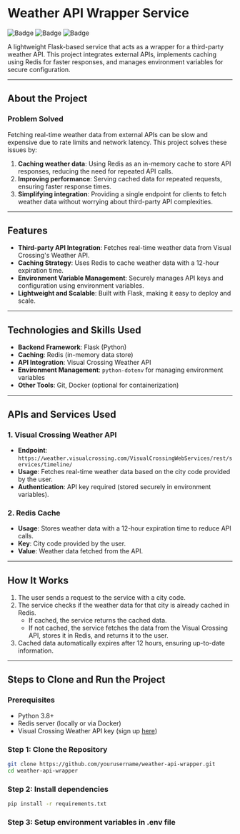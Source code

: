 # Weather API Wrapper Service

![Badge](https://img.shields.io/badge/python-3.8%2B-blue)
![Badge](https://img.shields.io/badge/flask-2.0%2B-green)
![Badge](https://img.shields.io/badge/redis-in--memory%20cache-orange)

A lightweight Flask-based service that acts as a wrapper for a third-party weather API. This project integrates external APIs, implements caching using Redis for faster responses, and manages environment variables for secure configuration.

---

## About the Project

### Problem Solved
Fetching real-time weather data from external APIs can be slow and expensive due to rate limits and network latency. This project solves these issues by:
1. **Caching weather data**: Using Redis as an in-memory cache to store API responses, reducing the need for repeated API calls.
2. **Improving performance**: Serving cached data for repeated requests, ensuring faster response times.
3. **Simplifying integration**: Providing a single endpoint for clients to fetch weather data without worrying about third-party API complexities.

---

## Features
- **Third-party API Integration**: Fetches real-time weather data from Visual Crossing's Weather API.
- **Caching Strategy**: Uses Redis to cache weather data with a 12-hour expiration time.
- **Environment Variable Management**: Securely manages API keys and configuration using environment variables.
- **Lightweight and Scalable**: Built with Flask, making it easy to deploy and scale.

---

## Technologies and Skills Used
- **Backend Framework**: Flask (Python)
- **Caching**: Redis (in-memory data store)
- **API Integration**: Visual Crossing Weather API
- **Environment Management**: `python-dotenv` for managing environment variables
- **Other Tools**: Git, Docker (optional for containerization)

---

## APIs and Services Used
### 1. **Visual Crossing Weather API**
   - **Endpoint**: `https://weather.visualcrossing.com/VisualCrossingWebServices/rest/services/timeline/`
   - **Usage**: Fetches real-time weather data based on the city code provided by the user.
   - **Authentication**: API key required (stored securely in environment variables).

### 2. **Redis Cache**
   - **Usage**: Stores weather data with a 12-hour expiration time to reduce API calls.
   - **Key**: City code provided by the user.
   - **Value**: Weather data fetched from the API.

---

## How It Works
1. The user sends a request to the service with a city code.
2. The service checks if the weather data for that city is already cached in Redis.
   - If cached, the service returns the cached data.
   - If not cached, the service fetches the data from the Visual Crossing API, stores it in Redis, and returns it to the user.
3. Cached data automatically expires after 12 hours, ensuring up-to-date information.

---

## Steps to Clone and Run the Project

### Prerequisites
- Python 3.8+
- Redis server (locally or via Docker)
- Visual Crossing Weather API key (sign up [here](https://www.visualcrossing.com/weather-api))

### Step 1: Clone the Repository
```bash
git clone https://github.com/yourusername/weather-api-wrapper.git
cd weather-api-wrapper
```

### Step 2: Install dependencies
```bash
pip install -r requirements.txt
```

### Step 3: Setup environment variables in .env file

